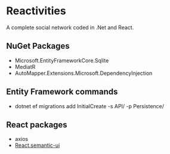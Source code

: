 # Reactivities

A complete social network coded in .Net and React.

## NuGet Packages

- Microsoft.EntityFrameworkCore.Sqlite
- MediatR
- AutoMapper.Extensions.Microsoft.DependencyInjection

## Entity Framework commands

- dotnet ef migrations add InitialCreate -s API/ -p Persistence/

## React packages
- axios
- [React.semantic-ui](https://react.semantic-ui.com)